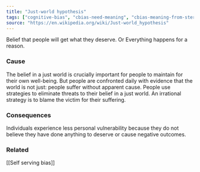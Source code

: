 ```yaml
---
title: "Just-world hypothesis"
tags: ["cognitive-bias", "cbias-need-meaning", "cbias-meaning-from-stereotypes"]
source: "https://en.wikipedia.org/wiki/Just-world_hypothesis"
---
```


Belief that people will get what they deserve. Or Everything happens for a reason.

### Cause

The belief in a just world is crucially important for people to maintain for their own well-being. But people are confronted daily with evidence that the world is not just: people suffer without apparent cause. People use strategies to eliminate threats to their belief in a just world. An irrational strategy is to blame the victim for their suffering.

### Consequences

Individuals experience less personal vulnerability because they do not believe they have done anything to deserve or cause negative outcomes.

### Related

[[Self serving bias]]

